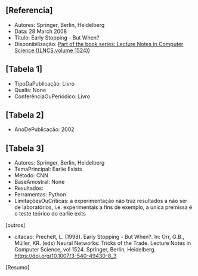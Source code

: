 [Referencia] 
---
  - Autores: Springer, Berlin, Heidelberg
  - Data: 28 March 2008
  - Titulo: Early Stopping - But When?
  - Disponibilização: [Part of the book series: Lecture Notes in Computer Science ((LNCS,volume 1524))](https://www.springer.com/series/558)

[Tabela 1]
---
  - TipoDaPublicação: Livro
  - Qualis: None
  - ConferênciaOuPeriódico: Livro

[Tabela 2]
---
  - AnoDePublicação: 2002

[Tabela 3]
---
  - Autores: Springer, Berlin, Heidelberg
  - TemaPrincipal: Earlie Exists
  - Método: CNN
  - BaseAmostral: None
  - Resultados: 
  - Ferramentas: Python
  - LimitaçõesOuCriticas: a experimentação não traz resultados a não ser de laboratórios, i.e. experimentais a fins de exemplo, a unica premissa é o teste teórico do earlie exits
  
[outros]
  - citacao: Prechelt, L. (1998). Early Stopping - But When?. In: Orr, G.B., Müller, KR. (eds) Neural Networks: Tricks of the Trade. Lecture Notes in Computer Science, vol 1524. Springer, Berlin, Heidelberg. https://doi.org/10.1007/3-540-49430-8_3

[Resumo]